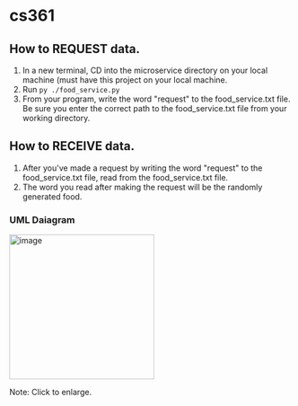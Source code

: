 # cs361
## How to REQUEST data.
1. In a new terminal, CD into the microservice directory on your local machine (must have this project on your local machine.
2. Run `py ./food_service.py`
3. From your program, write the word "request" to the food_service.txt file. Be sure you enter the correct path to the food_service.txt file from your working directory.
## How to RECEIVE data.
1. After you've made a request by writing the word "request" to the food_service.txt file, read from the food_service.txt file.
2. The word you read after making the request will be the randomly generated food.

### UML Daiagram
<img width="258" alt="image" src="https://github.com/mtrimner/cs361/assets/67921571/e08d6e5c-d730-4030-8044-1750a9b34038">

Note: Click to enlarge.
